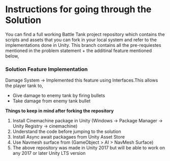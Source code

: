 # Instructions for going through the Solution

You can find a full working Battle Tank project repository which contains the scripts and assets that you can fork in your local system and refer to the implementations done in Unity. This branch contains all the pre-requiestes mentioned in the problem statement + the additinal feature mentioned below,

### **Solution Feature Implementation**

Damage System -> Implemented this feature using Interfaces.This allows the player tank to,

- Give damage to enemy tank by firing bullets
- Take damage from enemy tank bullet

**Things to keep in mind after forking the repository**

1. Install Cinemachine package in Unity (Windows -> Package Manager -> Unity Registry -> cinemachine)
2. Understand the code before jumping to the solution
3. Install Async await packagaes from Unity Asset Store
4. Use Navmesh surface from (GameObject > AI > NavMesh Surface)
5. The above repository was made in Unity 2017 but will be able to work on any 2017 or later Unity LTS version
